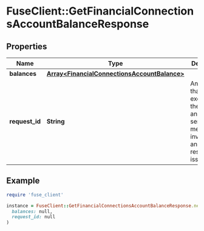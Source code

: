 # FuseClient::GetFinancialConnectionsAccountBalanceResponse

## Properties

| Name | Type | Description | Notes |
| ---- | ---- | ----------- | ----- |
| **balances** | [**Array&lt;FinancialConnectionsAccountBalance&gt;**](FinancialConnectionsAccountBalance.md) |  |  |
| **request_id** | **String** | An identifier that is exclusive to the request and can serve as a means for investigating and resolving issues. |  |

## Example

```ruby
require 'fuse_client'

instance = FuseClient::GetFinancialConnectionsAccountBalanceResponse.new(
  balances: null,
  request_id: null
)
```


